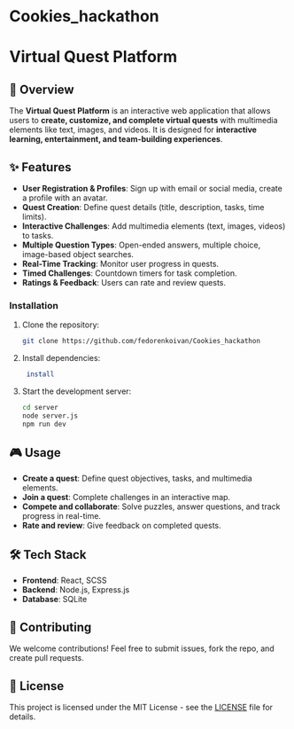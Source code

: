 # Cookies_hackathon

# Virtual Quest Platform

## 📌 Overview

The **Virtual Quest Platform** is an interactive web application that allows users to **create, customize, and complete virtual quests** with multimedia elements like text, images, and videos. It is designed for **interactive learning, entertainment, and team-building experiences**.

## ✨ Features

- **User Registration & Profiles**: Sign up with email or social media, create a profile with an avatar.
- **Quest Creation**: Define quest details (title, description, tasks, time limits).
- **Interactive Challenges**: Add multimedia elements (text, images, videos) to tasks.
- **Multiple Question Types**: Open-ended answers, multiple choice, image-based object searches.
- **Real-Time Tracking**: Monitor user progress in quests.
- **Timed Challenges**: Countdown timers for task completion.
- **Ratings & Feedback**: Users can rate and review quests.

### Installation

1. Clone the repository:
   ```sh
   git clone https://github.com/fedorenkoivan/Cookies_hackathon
   ```
2. Install dependencies:
   ```sh
    install
   ```
3. Start the development server:
   ```sh
   cd server
   node server.js
   npm run dev
   ```

## 🎮 Usage

- **Create a quest**: Define quest objectives, tasks, and multimedia elements.
- **Join a quest**: Complete challenges in an interactive map.
- **Compete and collaborate**: Solve puzzles, answer questions, and track progress in real-time.
- **Rate and review**: Give feedback on completed quests.

## 🛠 Tech Stack

- **Frontend**: React, SCSS
- **Backend**: Node.js, Express.js
- **Database**: SQLite



## 🤝 Contributing

We welcome contributions! Feel free to submit issues, fork the repo, and create pull requests.

## 📜 License

This project is licensed under the MIT License - see the [LICENSE](LICENSE) file for details.

